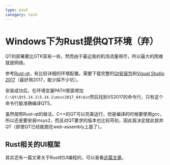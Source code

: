 ```yaml
---
type: post
category: tech
---
```

# Windows下为Rust提供QT环境（弃）

QT的部署要比GTK容易一些，然而由于最近我的机场流量用尽，所以最大的困难就是网络。

参考[Rust-qt](https://github.com/rust-qt/examples)，有比较详细的环境配置。需要下载完整的[Qt安装包](https://www.qt.io/download)和[Visual Studio 2017](https://www.visualstudio.com/thank-you-downloading-visual-studio/?sku=Community&rel=15)（最好用2017，能少踩不少坑）。

安装成功后，在环境变量PATH里面增加```C:\Qt\Qt5.14.1\5.14.1\msvc2017_64\bin```然后找到VS2017的命令行，只有这个命令行能准确编译QT5。

虽然按照Rust-qt的做法，C++的QT可以完美运行，但是编译的时候要使用gcc，所以还是要安装msys2，而且对QT要求的版本也比较苛刻，因此我决定就此放弃QT（即使QT已经能跑在web-assembly上面了）。

## Rust相关的UI框架

其实还有一篇文章关于Rust的UI编程的，可以查看[这篇文章](https://gitlab.com/bloom42/research/rust_gui_ecosystem)。

